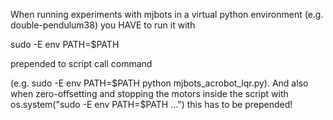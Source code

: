 When running experiments with mjbots in a virtual python environment (e.g. double-pendulum38) you HAVE to run it with 

sudo -E env PATH=$PATH

prepended to script call command

(e.g. sudo -E env PATH=$PATH python mjbots_acrobot_lqr.py).
And also when zero-offsetting and stopping the motors inside the script with os.system("sudo -E env PATH=$PATH ...") this has to be prepended!
